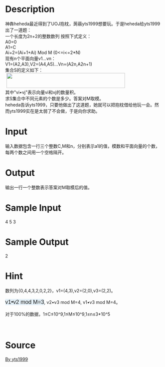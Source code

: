 
# Description

<div class="content"><div>神犇heheda最近得到了UOJ抱枕，蒟蒻yts1999想要玩。于是heheda给yts1999出了一道题：</div>
<div>一个长度为2n+2的整数数列 按照下式定义：</div>
<div>A0=0</div>
<div>A1=C</div>
<div>Ai+2=(Ai+1+Ai) Mod M (0&lt;=i&lt;=2*N)</div>
<div>现有n个平面向量v1…vn：</div>
<div>V1=(A2,A3),V2=(A4,A5)...Vn=(A2n,A2n+1)</div>
<div>集合S的定义如下：</div>
<div> <img width="380" height="48" alt="" src="source/bzoj/4414/img/aHR0cHM6Ly9seWRzeS5jb20vSnVkZ2VPbmxpbmUvdXBsb2FkLzIwMTYwMi8xMTEucG5n.png"/></div>
<div>其中&#34;vi•vj&#34;表示向量vi和vj的数量积。</div>
<div>求S集合中不同元素的个数是多少。答案对M取模。</div>
<div>heheda告诉yts1999，只要他做出了这道题，她就可以把抱枕借给他玩一会。然而yts1999实在是太弱了不会做，于是向你求助。</div>
<p></p></div>

# Input

<div class="content"><div>输入数据包含一行三个整数C,M和n，分别表示a1的值，模数和平面向量的个数，每两个数之间用一个空格隔开。</div>
<p></p></div>

# Output

<div class="content"><div>输出一行一个整数表示答案对M取模后的值。</div>
<p></p></div>

# Sample Input

<div class="content"><span class="sampledata">4 5 3</span></div>

# Sample Output

<div class="content"><span class="sampledata">2</span></div>

# Hint

<div class="content"><p></p><div>数列为{0,4,4,3,2,0,2,2}，v1=(4,3),v2=(2,0),v3=(2,2)。</div><br/>
<div><span style="font-family: arial, verdana, helvetica, sans-serif; font-size: 18px; line-height: normal; background-color: rgb(228, 240, 248);">v1•v2 mod M=3</span>, v2•v3 mod M=4, v1•v3 mod M=4。</div><br/>
<div>对于100%的数据，1≤C≤10^9,1≤M≤10^9,1≤n≤3*10^5</div><br/>
<div></div><br/>
<p></p><p></p></div>

# Source

<div class="content"><p><a href="problemset.php?search=By yts1999">By yts1999</a></p></div>

